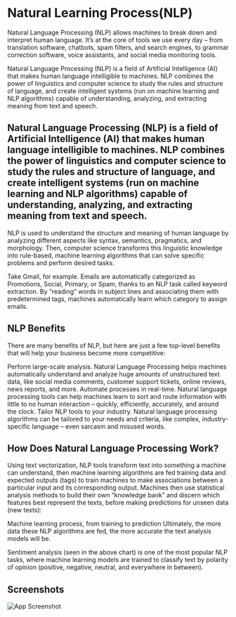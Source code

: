 
# Natural Learning Process(NLP)

Natural Language Processing (NLP) allows machines to break down and interpret human language. It’s at the core of tools we use every day – from translation software, chatbots, spam filters, and search engines, to grammar correction software, voice assistants, and social media monitoring tools.

Natural Language Processing (NLP) is a field of Artificial Intelligence (AI) that makes human language intelligible to machines. NLP combines the power of linguistics and computer science to study the rules and structure of language, and create intelligent systems (run on machine learning and NLP algorithms) capable of understanding, analyzing, and extracting meaning from text and speech.

## Natural Language Processing (NLP) is a field of Artificial Intelligence (AI) that makes human language intelligible to machines. NLP combines the power of linguistics and computer science to study the rules and structure of language, and create intelligent systems (run on machine learning and NLP algorithms) capable of understanding, analyzing, and extracting meaning from text and speech.

NLP is used to understand the structure and meaning of human language by analyzing different aspects like syntax, semantics, pragmatics, and morphology. Then, computer science transforms this linguistic knowledge into rule-based, machine learning algorithms that can solve specific problems and perform desired tasks.

Take Gmail, for example. Emails are automatically categorized as Promotions, Social, Primary, or Spam, thanks to an NLP task called keyword extraction. By “reading” words in subject lines and associating them with predetermined tags, machines automatically learn which category to assign emails.

## NLP Benefits
There are many benefits of NLP, but here are just a few top-level benefits that will help your business become more competitive:

Perform large-scale analysis. Natural Language Processing helps machines automatically understand and analyze huge amounts of unstructured text data, like social media comments, customer support tickets, online reviews, news reports, and more.
Automate processes in real-time. Natural language processing tools can help machines learn to sort and route information with little to no human interaction – quickly, efficiently, accurately, and around the clock.
Tailor NLP tools to your industry. Natural language processing algorithms can be tailored to your needs and criteria, like complex, industry-specific language – even sarcasm and misused words.
## How Does Natural Language Processing Work?
Using text vectorization, NLP tools transform text into something a machine can understand, then machine learning algorithms are fed training data and expected outputs (tags) to train machines to make associations between a particular input and its corresponding output. Machines then use statistical analysis methods to build their own “knowledge bank” and discern which features best represent the texts, before making predictions for unseen data (new texts):

Machine learning process, from training to prediction
Ultimately, the more data these NLP algorithms are fed, the more accurate the text analysis models will be.

Sentiment analysis (seen in the above chart) is one of the most popular NLP tasks, where machine learning models are trained to classify text by polarity of opinion (positive, negative, neutral, and everywhere in between).


## Screenshots

![App Screenshot](https://via.placeholder.com/468x300?text=App+Screenshot+Here)


